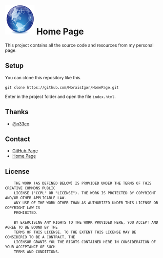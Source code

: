 ![1] Home Page
==============

This project contains all the source code and resources from my personal page.


Setup
-----

You can clone this repository like this.

`git clone https://github.com/MoraisIgor/HomePage.git`

Enter in the project folder and open the file `index.html`.


Thanks
------

* [@n33co](https://twitter.com/n33co)


Contact
-------

* [GitHub Page](http://moraisigor.github.io)
* [Home Page](http://igormorais.com)


License
-------

```
    THE WORK (AS DEFINED BELOW) IS PROVIDED UNDER THE TERMS OF THIS CREATIVE COMMONS PUBLIC
    LICENSE ("CCPL" OR "LICENSE"). THE WORK IS PROTECTED BY COPYRIGHT AND/OR OTHER APPLICABLE LAW.
    ANY USE OF THE WORK OTHER THAN AS AUTHORIZED UNDER THIS LICENSE OR COPYRIGHT LAW IS
    PROHIBITED.

    BY EXERCISING ANY RIGHTS TO THE WORK PROVIDED HERE, YOU ACCEPT AND AGREE TO BE BOUND BY THE
    TERMS OF THIS LICENSE. TO THE EXTENT THIS LICENSE MAY BE CONSIDERED TO BE A CONTRACT, THE
    LICENSOR GRANTS YOU THE RIGHTS CONTAINED HERE IN CONSIDERATION OF YOUR ACCEPTANCE OF SUCH
    TERMS AND CONDITIONS.
```


[1]: https://raw.githubusercontent.com/MoraisIgor/HomePage/master/raw/web.png
